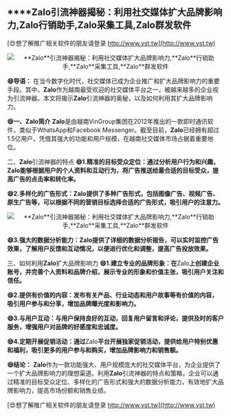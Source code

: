 ## ****Zalo**引流神器揭秘：利用社交媒体扩大品牌影响力,**Zalo**行销助手,**Zalo**采集工具,**Zalo**群发软件**

[😍想了解推广相关软件的朋友请登录 http://www.vst.tw](http://www.vst.tw)

 <center><img src="https://vst.tw/MP4/tuiguang/png/7.png" alt="**Zalo**引流神器揭秘：利用社交媒体扩大品牌影响力,**Zalo**行销助手,**Zalo**采集工具,**Zalo**群发软件"></center>

**😄导语：**
在当今数字化时代，社交媒体已成为企业推广和扩大品牌影响力的重要手段。其中，**Zalo**作为越南最受欢迎的社交媒体平台之一，被越来越多的企业视为引流神器。本文将揭示**Zalo**引流神器的奥秘，以及如何利用其扩大品牌影响力。

**😄一、**Zalo**简介**
**Zalo**是由越南VinGroup集团在2012年推出的一款即时通讯软件，类似于WhatsApp和Facebook Messenger。截至目前，**Zalo**已经拥有超过1.5亿用户，凭借其强大的功能和用户规模，在越南社交媒体市场占据着重要地位。

二、**Zalo**引流神器的特点
**😄1.精准的目标受众定位：通过分析用户行为和兴趣，**Zalo**能够根据用户的个人资料和互动行为，将广告推送给最合适的目标受众，提高广告的点击率和转化率。**

**😄2.多样化的广告形式：**Zalo**提供了多种广告形式，包括图像广告、视频广告、原生广告等，可以根据不同的营销目标选择合适的广告形式，吸引用户的注意力。**

 <center><img src="https://vst.tw/MP4/tuiguang/png/6.png" alt="**Zalo**引流神器揭秘：利用社交媒体扩大品牌影响力,**Zalo**行销助手,**Zalo**采集工具,**Zalo**群发软件"></center>

**😄3.强大的数据分析能力：**Zalo**提供了详细的数据分析报告，可以实时监控广告效果，了解用户反馈和互动情况，以便进行优化和调整，提高广告投放效果。**

三、如何利用**Zalo**扩大品牌影响力
**😄1.建立专业的品牌形象：在**Zalo**上创建企业账号，并完善个人资料和品牌介绍，展示专业的形象和价值主张，吸引用户关注和信任。**

**😄2.提供有价值的内容：发布有关产品、行业动态和用户故事等有价值的内容，吸引用户参与和分享，增加品牌曝光度和影响力。**

**😄3.与用户互动：与用户保持良好的互动，回复用户留言和评论，提供及时的客户服务，增强用户对品牌的好感度和忠诚度。**

**😄4.定期开展促销活动：通过**Zalo**平台开展独家促销活动，提供给用户特别优惠和福利，吸引更多的用户参与和购买，增加品牌影响力和销售额。**

**😄结论：**
**Zalo**作为一款功能强大、用户规模庞大的社交媒体平台，为企业提供了一个扩大品牌影响力的理想渠道。利用**Zalo**引流神器的特点和策略，企业可以通过精准的目标受众定位、多样化的广告形式和强大的数据分析能力，有效地扩大品牌影响力，提高市场份额和销售业绩。

[😍想了解推广相关软件的朋友请登录 http://www.vst.tw](http://www.vst.tw)



